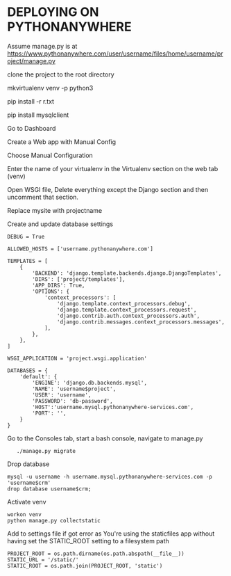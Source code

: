 # DEPLOYING ON PYTHONANYWHERE
	
Assume manage.py is at https://www.pythonanywhere.com/user/username/files/home/username/project/manage.py

clone the project to the root directory

mkvirtualenv venv -p python3

pip install -r r.txt

pip install mysqlclient

Go to Dashboard

Create a Web app with Manual Config

Choose Manual Configuration

Enter the name of your virtualenv in the Virtualenv section on the web tab (venv)

Open WSGI file, Delete everything except the Django section and then uncomment that section.

Replace mysite with projectname

Create and update database settings
    

	DEBUG = True

	ALLOWED_HOSTS = ['username.pythonanywhere.com']

	TEMPLATES = [
        {
            'BACKEND': 'django.template.backends.django.DjangoTemplates',
            'DIRS': ['project/templates'],
            'APP_DIRS': True,
            'OPTIONS': {
                'context_processors': [
                    'django.template.context_processors.debug',
                    'django.template.context_processors.request',
                    'django.contrib.auth.context_processors.auth',
                    'django.contrib.messages.context_processors.messages',
                ],
            },
        },
    ]

    WSGI_APPLICATION = 'project.wsgi.application'

    DATABASES = {
        'default': {
            'ENGINE': 'django.db.backends.mysql',
            'NAME': 'username$project',
            'USER': 'username',
            'PASSWORD': 'db-password',
            'HOST':'username.mysql.pythonanywhere-services.com',
            'PORT': '',
        }
    }

Go to the Consoles tab, start a bash console, navigate to manage.py

```
   ./manage.py migrate
``` 
Drop database

```
mysql -u username -h username.mysql.pythonanywhere-services.com -p 'username$crm'
drop database username$crm;
```

Activate venv
```
workon venv
python manage.py collectstatic
```

Add to settings file if got error as
You're using the staticfiles app without having set the STATIC_ROOT setting to a filesystem path
```
PROJECT_ROOT = os.path.dirname(os.path.abspath(__file__))
STATIC_URL = '/static/'
STATIC_ROOT = os.path.join(PROJECT_ROOT, 'static')

```
